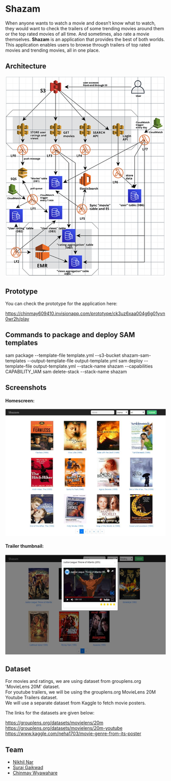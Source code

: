 # Shazam

When anyone wants to watch a movie and doesn’t know what to watch, they would want to check the trailers of some trending movies around them or the top rated movies of all time. And sometimes, also rate a movie themselves. **Shazam** is an application that provides the best of both worlds. This application enables users to browse through trailers of top rated movies and trending movies, all in one place.


## Architecture

![CC-architecture](https://github.com/NikhilNar/Shazam/blob/master/images/shazam-architecture.png)

## Prototype

You can check the prototype for the application here:

https://chinmay609410.invisionapp.com/prototype/ck3uz6xaa004g6g01yvn0wr2h/play


## Commands to package and deploy SAM templates

sam package --template-file template.yml --s3-bucket shazam-sam-templates --output-template-file output-template.yml 
sam deploy --template-file output-template.yml --stack-name shazam --capabilities CAPABILITY_IAM 
sam delete-stack --stack-name shazam

## Screenshots

#### **Homescreen:**

![Homescreen](https://github.com/NikhilNar/Shazam/blob/master/images/2.png)

#### **Trailer thumbnail:**

![Trailer-thumbnail](https://github.com/NikhilNar/Shazam/blob/master/images/1.png)


## Dataset

For movies and ratings, we are using dataset from grouplens.org 'MovieLens 20M' dataset.<br> 
For youtube trailers, we will be using the grouplens.org MovieLens 20M Youtube Trailers dataset.<br> 
We will use a separate dataset from Kaggle to fetch movie posters.<br> 

The links for the datasets are given below:

https://grouplens.org/datasets/movielens/20m<br>
https://grouplens.org/datasets/movielens/20m-youtube<br>
https://www.kaggle.com/neha1703/movie-genre-from-its-poster

## Team

* [Nikhil Nar](https://github.com/NikhilNar)
* [Suraj Gaikwad](https://github.com/surajgovardhangaikwad)
* [Chinmay Wyawahare](https://github.com/gandalf1819)
